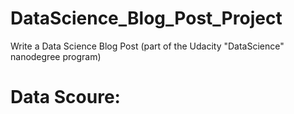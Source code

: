 # DataScience_Blog_Post_Project
Write a Data Science Blog Post (part of the Udacity "DataScience" nanodegree program)

# Data Scoure:

